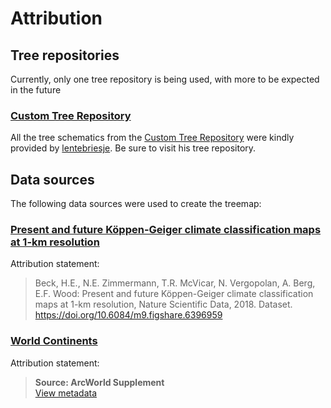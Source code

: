 # Attribution

## Tree repositories

Currently, only one tree repository is being used, with more to be expected in the future

### [Custom Tree Repository](https://www.planetminecraft.com/project/native-trees-of-europe-template-repository-1779952/)

All the tree schematics from the [Custom Tree Repository](https://www.planetminecraft.com/project/native-trees-of-europe-template-repository-1779952/) were kindly provided by [lentebriesje](https://www.planetminecraft.com/member/lentebriesje/). Be sure to visit his tree repository.

## Data sources
The following data sources were used to create the treemap:

### [Present and future Köppen-Geiger climate classification maps at 1-km resolution](https://figshare.com/articles/dataset/Present_and_future_K_ppen-Geiger_climate_classification_maps_at_1-km_resolution/6396959/2)
Attribution statement:

> Beck, H.E., N.E. Zimmermann, T.R. McVicar, N. Vergopolan, A. Berg, E.F. Wood:
Present and future Köppen-Geiger climate classification maps at 1-km resolution,
Nature Scientific Data, 2018. Dataset. https://doi.org/10.6084/m9.figshare.6396959 

### [World Continents](https://arc-gis-hub-home-arcgishub.hub.arcgis.com/datasets/esri::world-continents)
Attribution statement:

> **Source: ArcWorld Supplement** <br> [View metadata](https://www.arcgis.com/sharing/rest/content/items/57c1ade4fa7c4e2384e6a23f2b3bd254/info/metadata/metadata.xml?format=default&output=html)
